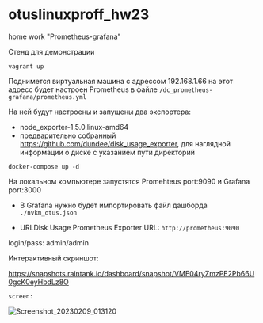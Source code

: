 # otuslinuxproff_hw23
home work "Prometheus-grafana"

Стенд для демонстрации 

``` vagrant up ```

Поднимется виртуальная машина с адрессом 192.168.1.66 на этот адресс будет настроен Prometheus в файле ``` /dc_prometheus-grafana/prometheus.yml ``` 

На ней будут настроены и запущены два экспортера:
  - node_exporter-1.5.0.linux-amd64
  - предварительно собранный https://github.com/dundee/disk_usage_exporter, для наглядной информации о диске с указанием пути директорий
 
``` docker-compose up -d ``` 

На локальном компьютере запустятся Promehteus port:9090 и Grafana port:3000

  - В Grafana нужно будет импортировать файл дашборда ``` ./nvkm_otus.json ```

  - URLDisk Usage Prometheus Exporter URL: ``` http://prometheus:9090 ```

login/pass: admin/admin

Интерактивный скриншот:

https://snapshots.raintank.io/dashboard/snapshot/VME04ryZmzPE2Pb66U0gcK0eyHbdLz8O

``` screen: ```

![Screenshot_20230209_013120](https://user-images.githubusercontent.com/59445051/217667346-11a8e5c5-2c80-4258-80ea-a8177921db0c.png)


